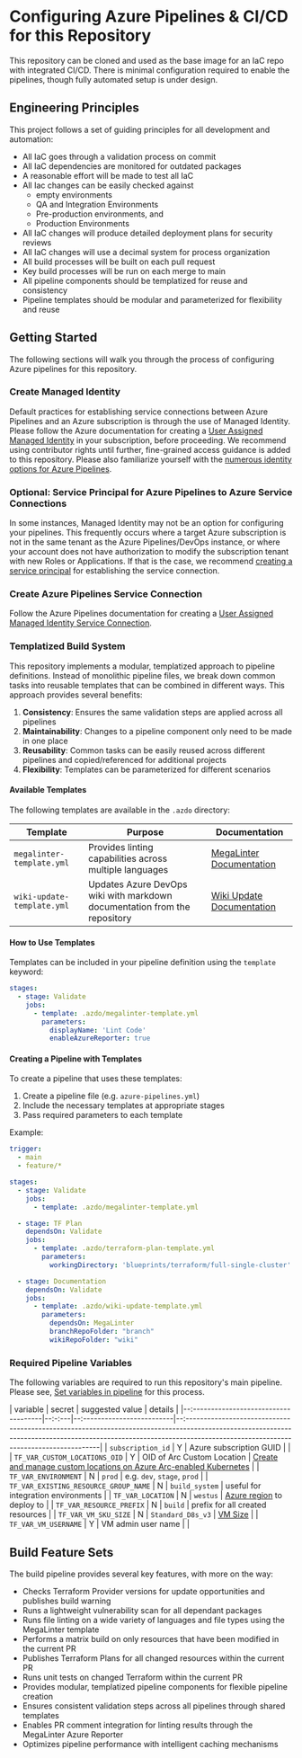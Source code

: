 # Configuring Azure Pipelines & CI/CD for this Repository

This repository can be cloned and used as the base image for an IaC repo with
integrated CI/CD. There is minimal configuration required to enable the pipelines,
though fully automated setup is under design.

## Engineering Principles

This project follows a set of guiding principles for all development and
automation:

- All IaC goes through a validation process on commit
- All IaC dependencies are monitored for outdated packages
- A reasonable effort will be made to test all IaC
- All Iac changes can be easily checked against
  - empty environments
  - QA and Integration Environments
  - Pre-production environments, and
  - Production Environments
- All IaC changes will produce detailed deployment plans for security reviews
- All IaC changes will use a decimal system for process organization
- All build processes will be built on each pull request
- Key build processes will be run on each merge to main
- All pipeline components should be templatized for reuse and consistency
- Pipeline templates should be modular and parameterized for flexibility and reuse

## Getting Started

The following sections will walk you through the process of configuring Azure
pipelines for this repository.

### Create Managed Identity

Default practices for establishing service connections between Azure Pipelines
and an Azure subscription is through the use of Managed Identity. Please follow
the Azure documentation for creating a [User Assigned Managed Identity](https://learn.microsoft.com/entra/identity/managed-identities-azure-resources/how-manage-user-assigned-managed-identities?pivots=identity-mi-methods-azp)
in your subscription, before proceeding. We recommend using contributor rights
until further, fine-grained access guidance is added to this repository. Please
also familiarize yourself with the [numerous identity options for Azure Pipelines](https://learn.microsoft.com/azure/devops/integrate/get-started/authentication/service-principal-managed-identity?view=azure-devops#option-1-create-an-application-service-principal).

### Optional: Service Principal for Azure Pipelines to Azure Service Connections

In some instances, Managed Identity may not be an option for configuring your pipelines.
This frequently occurs where a target Azure subscription is not in the same tenant as
the Azure Pipelines/DevOps instance, or where your account does not have authorization to
modify the subscription tenant with new Roles or Applications. If that is the case,
we recommend [creating a service principal](https://learn.microsoft.com/cli/azure/azure-cli-sp-tutorial-1?tabs=bash)
for establishing the service connection.

### Create Azure Pipelines Service Connection

Follow the Azure Pipelines documentation for creating a
[User Assigned Managed Identity Service Connection](https://learn.microsoft.com/azure/devops/pipelines/library/service-endpoints?view=azure-devops).

### Templatized Build System

This repository implements a modular, templatized approach to pipeline definitions. Instead of monolithic pipeline files, we break down common tasks into reusable templates that can be combined in different ways. This approach provides several benefits:

1. **Consistency**: Ensures the same validation steps are applied across all pipelines
2. **Maintainability**: Changes to a pipeline component only need to be made in one place
3. **Reusability**: Common tasks can be easily reused across different pipelines and copied/referenced for additional projects
4. **Flexibility**: Templates can be parameterized for different scenarios

#### Available Templates

The following templates are available in the `.azdo` directory:

| Template                   | Purpose                                                                   | Documentation                                 |
|----------------------------|---------------------------------------------------------------------------|-----------------------------------------------|
| `megalinter-template.yml`  | Provides linting capabilities across multiple languages                   | [MegaLinter Documentation](./megalinter.md)   |
| `wiki-update-template.yml` | Updates Azure DevOps wiki with markdown documentation from the repository | [Wiki Update Documentation](./wiki-update.md) |

#### How to Use Templates

Templates can be included in your pipeline definition using the `template` keyword:

```yaml
stages:
  - stage: Validate
    jobs:
      - template: .azdo/megalinter-template.yml
        parameters:
          displayName: 'Lint Code'
          enableAzureReporter: true
```

#### Creating a Pipeline with Templates

To create a pipeline that uses these templates:

1. Create a pipeline file (e.g. `azure-pipelines.yml`)
2. Include the necessary templates at appropriate stages
3. Pass required parameters to each template

Example:

```yaml
trigger:
  - main
  - feature/*

stages:
  - stage: Validate
    jobs:
      - template: .azdo/megalinter-template.yml

  - stage: TF Plan
    dependsOn: Validate
    jobs:
      - template: .azdo/terraform-plan-template.yml
        parameters:
          workingDirectory: 'blueprints/terraform/full-single-cluster'

  - stage: Documentation
    dependsOn: Validate
    jobs:
      - template: .azdo/wiki-update-template.yml
        parameters:
          dependsOn: MegaLinter
          branchRepoFolder: "branch"
          wikiRepoFolder: "wiki"
```

### Required Pipeline Variables

The following variables are required to run this repository's main pipeline.
Please see, [Set variables in pipeline](https://learn.microsoft.com/azure/devops/pipelines/process/variables?view=azure-devops&tabs=classic%2Cbatch#set-variables-in-pipeline) for this process.

| variable                              | secret | suggested value            | details                                                                                                                                                                                                             |
|--:------------------------------------|--:-:---|--:-------------------------|--:------------------------------------------------------------------------------------------------------------------------------------------------------------------------------------------------------------------|
| `subscription_id`                     | Y      | Azure subscription GUID    |                                                                                                                                                                                                                     |
| `TF_VAR_CUSTOM_LOCATIONS_OID`         | Y      | OID of Arc Custom Location | [Create and manage custom locations on Azure Arc-enabled Kubernetes](https://learn.microsoft.com/azure/azure-arc/kubernetes/custom-locations)                                                                       |
| `TF_VAR_ENVIRONMENT`                  | N      | `prod`                     | e.g. `dev`, `stage`, `prod`                                                                                                                                                                                         |
| `TF_VAR_EXISTING_RESOURCE_GROUP_NAME` | N      | `build_system`             | useful for integration environments                                                                                                                                                                                 |
| `TF_VAR_LOCATION`                     | N      | `westus`                   | [Azure region](https://azure.microsoft.com/explore/global-infrastructure/geographies/) to deploy to                                                                                                                 |
| `TF_VAR_RESOURCE_PREFIX`              | N      | `build`                    | prefix for all created resources                                                                                                                                                                                    |
| `TF_VAR_VM_SKU_SIZE`                  | N      | `Standard_D8s_v3`          | [VM Size](https://learn.microsoft.com/azure/virtual-machines/sizes/overview?tabs=breakdownseries%2Cgeneralsizelist%2Ccomputesizelist%2Cmemorysizelist%2Cstoragesizelist%2Cgpusizelist%2Cfpgasizelist%2Chpcsizelist) |
| `TF_VAR_VM_USERNAME`                  | Y      | VM admin user name         |                                                                                                                                                                                                                     |

## Build Feature Sets

The build pipeline provides several key features, with more on the way:

- Checks Terraform Provider versions for update opportunities and publishes build warning
- Runs a lightweight vulnerability scan for all dependant packages
- Runs file linting on a wide variety of languages and file types using the MegaLinter template
- Performs a matrix build on only resources that have been modified in the current PR
- Publishes Terraform Plans for all changed resources within the current PR
- Runs unit tests on changed Terraform within the current PR
- Provides modular, templatized pipeline components for flexible pipeline creation
- Ensures consistent validation steps across all pipelines through shared templates
- Enables PR comment integration for linting results through the MegaLinter Azure Reporter
- Optimizes pipeline performance with intelligent caching mechanisms
